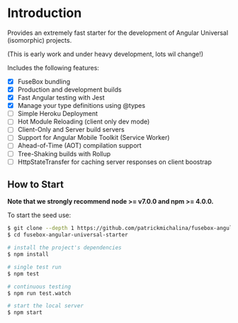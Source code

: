# Introduction

Provides an extremely fast starter for the development of Angular Universal (isomorphic) projects.

(This is early work and under heavy development, lots wil change!)

Includes the following features:
- [x] FuseBox bundling
- [x] Production and development builds
- [x] Fast Angular testing with Jest
- [x] Manage your type definitions using @types
- [ ] Simple Heroku Deployment
- [ ] Hot Module Reloading (client only dev mode)
- [ ] Client-Only and Server build servers
- [ ] Support for Angular Mobile Toolkit (Service Worker)
- [ ] Ahead-of-Time (AOT) compilation support
- [ ] Tree-Shaking builds with Rollup
- [ ] HttpStateTransfer for caching server responses on client boostrap

## How to Start

**Note that we strongly recommend node >= v7.0.0 and npm >= 4.0.0.**

To start the seed use:


```bash
$ git clone --depth 1 https://github.com/patrickmichalina/fusebox-angular-universal-starter
$ cd fusebox-angular-universal-starter

# install the project's dependencies
$ npm install

# single test run
$ npm test 

# continuous testing
$ npm run test.watch

# start the local server
$ npm start

```